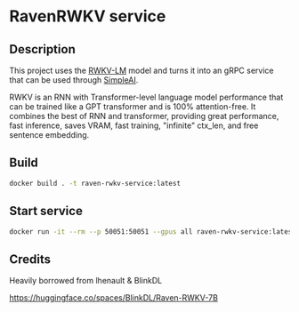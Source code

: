 # RavenRWKV service

## Description

This project uses the [RWKV-LM](https://github.com/BlinkDL/RWKV-LM) model and turns it into an gRPC service that can be used through [SimpleAI](https://github.com/lhenault/simpleAI).

RWKV is an RNN with Transformer-level language model performance that can be trained like a GPT transformer and is 100% attention-free. It combines the best of RNN and transformer, providing great performance, fast inference, saves VRAM, fast training, "infinite" ctx_len, and free sentence embedding.

## Build

```bash
docker build . -t raven-rwkv-service:latest
```

## Start service

```bash
docker run -it --rm --p 50051:50051 --gpus all raven-rwkv-service:latest
```


## Credits

Heavily borrowed from lhenault & BlinkDL

https://huggingface.co/spaces/BlinkDL/Raven-RWKV-7B